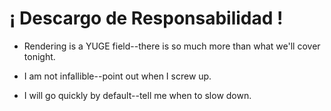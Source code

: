 # ¡ Descargo de Responsabilidad !

* Rendering is a YUGE field--there is so much more than what we'll cover tonight.

* I am not infallible--point out when I screw up.

* I will go quickly by default--tell me when to slow down.